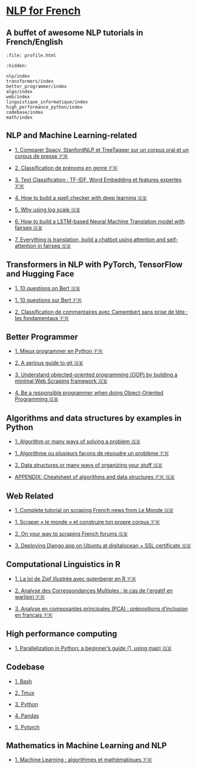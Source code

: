 # [NLP for French](https://nlpforfrench.fr)

## A buffet of awesome NLP tutorials in French/English

```{raw} html
:file: profile.html
```

```{toctree}
:hidden:

nlp/index
transformers/index
better_programmer/index
algo/index
web/index
linguistique_informatique/index
high_performance_python/index
codebase/index
math/index
```




## NLP and Machine Learning-related <i class='fas fa-ribbon'></i>

- [1. Comparer Spacy, StanfordNLP et TreeTagger sur un corpus oral et un corpus de presse 🇫🇷](nlp/01_compara_anno_fr)

- [2. Classification de prénoms en genre 🇫🇷](nlp/02_classification_prenoms_fr)

- [3. Text Classification : TF-IDF, Word Embedding et features expertes 🇫🇷](nlp/03_classification_lemonde_fr)

- [4. How to build a spell checker with deep learning 🇬🇧](nlp/04_spell_checker_en)

- [5. Why using log scale 🇬🇧](nlp/05_log_scale)

- [6. How to build a LSTM-based Neural Machine Translation model with fairseq 🇬🇧](nlp/06_machine_translation)

- [7. Everything is translation, build a chatbot using attention and self-attention in fairseq 🇬🇧](nlp/07_chatbot)

## Transformers in NLP with PyTorch, TensorFlow and Hugging Face <i class='fas fa-ribbon'></i>

- [1. 10 questions on Bert 🇬🇧](transformers/01_theorie_en)

- [1. 10 questions sur Bert 🇫🇷](transformers/01_theorie_fr)

- [2. Classification de commentaires avec Camembert sans prise de tête : les fondamentaux 🇫🇷](transformers/02_firstBert_fr.ipynb)

## Better Programmer <i class='fas fa-ribbon'></i>

- [1. Mieux programmer en Python 🇫🇷](better_programmer/01_python_fr)

- [2. A serious guide to git 🇬🇧
  ](better_programmer/02_git3_en)

- [3. Understand objected-oriented programming (OOP) by building a minimal Web Scraping framework 🇬🇧](better_programmer/04_oop_web_scraping_en)

- [4. Be a responsible programmer when doing Object-Oriented Programming 🇬🇧](better_programmer/05_oop_web_scraping_cooper_en)

## Algorithms and data structures by examples in Python <i class='fas fa-ribbon'></i>

- [1. Algorithm or many ways of solving a problem 🇬🇧](algo/01_intro_en)

- [1. Algorithme ou plusieurs façons de résoudre un problème 🇫🇷](algo/01_intro_fr)

- [2. Data structures or many ways of organizing your stuff 🇬🇧](algo/02_ds_en)

- [APPENDIX: Cheatsheet of algorithms and data structures 🇫🇷 🇬🇧](algo/099algo_map)

## Web Related <i class='fas fa-ribbon'></i>

- [1. Complete tutorial on scraping French news from Le Monde 🇬🇧](web/01_lemonde_en)

- [1. Scraper « le monde » et construire ton propre corpus 🇫🇷](web/01_lemonde_fr.ipynb)

- [2. On your way to scraping French forums 🇬🇧](web/02_forum_en)

- [3. Deploying Django app on Ubuntu at digitalocean + SSL certificate 🇬🇧](web/03_django_en)

## Computational Linguistics in R <i class='fas fa-ribbon'></i>

- [1. La loi de Zipf illustrée avec gutenbergr en R 🇫🇷
  ](linguistique_informatique/01_zipf_fr)

- [2. Analyse des Correspondances Multiples : le cas de l'ergatif en warlipiri 🇫🇷](linguistique_informatique/02_mca_ergatif_fr)

- [3. Analyse en composantes principales (PCA) : prépositions d’inclusion en français 🇫🇷](linguistique_informatique/03_pca_inclusion_fr)

## High performance computing <i class='fas fa-ribbon'></i>

- [1. Parallelization in Python: a beginner’s guide (1, using map) 🇬🇧](high_performance_python/01_parallel_primer)

## Codebase <i class='fas fa-ribbon'></i>

- [1. Bash](codebase/01_bash)

- [2. Tmux](codebase/02_tmux)

- [3. Python](codebase/03_python)

- [4. Pandas](codebase/06_pandas)

- [5. Pytorch](codebase/05_pytorch)

## Mathematics in Machine Learning and NLP <i class='fas fa-ribbon'></i>

- [1. Machine Learning : algorithmes et mathématiques 🇫🇷](math/01_math_fr)
